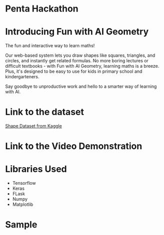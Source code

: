 # Penta Hackathon

# Introducing Fun with AI Geometry

The fun and interactive way to learn maths! 

Our web-based system lets you draw shapes like squares, triangles, and circles, and instantly get related formulas. No more boring lectures or difficult textbooks - with Fun with AI Geometry, learning maths is a breeze. Plus, it's designed to be easy to use for kids in primary school and kindergarteners. 

Say goodbye to unproductive work and hello to a smarter way of learning with AI.

# Link to the dataset
[Shape Dataset from Kaggle](https://www.kaggle.com/smeschke/four-shapes)

# Link to the Video Demonstration


# Libraries Used
* Tensorflow
* Keras
* FLask
* Numpy
* Matplotlib

# Sample

